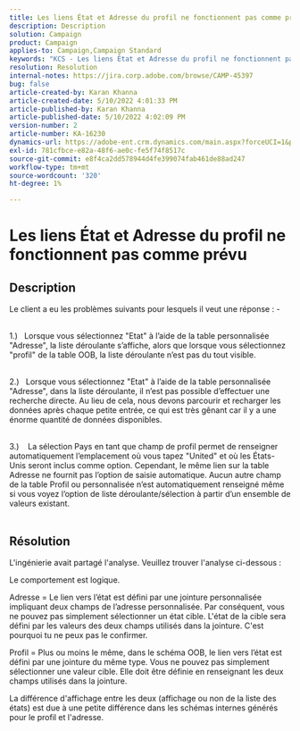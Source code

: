 ```yaml
---
title: Les liens État et Adresse du profil ne fonctionnent pas comme prévu
description: Description
solution: Campaign
product: Campaign
applies-to: Campaign,Campaign Standard
keywords: "KCS - Les liens État et Adresse du profil ne fonctionnent pas comme prévu"
resolution: Resolution
internal-notes: https://jira.corp.adobe.com/browse/CAMP-45397
bug: false
article-created-by: Karan Khanna
article-created-date: 5/10/2022 4:01:33 PM
article-published-by: Karan Khanna
article-published-date: 5/10/2022 4:02:09 PM
version-number: 2
article-number: KA-16230
dynamics-url: https://adobe-ent.crm.dynamics.com/main.aspx?forceUCI=1&pagetype=entityrecord&etn=knowledgearticle&id=9e133b72-7ad0-ec11-a7b5-00224809c556
exl-id: 781cfbce-e82a-48f6-ae0c-fe5f74f8517c
source-git-commit: e8f4ca2dd578944d4fe399074fab461de88ad247
workflow-type: tm+mt
source-wordcount: '320'
ht-degree: 1%

---
```


# Les liens État et Adresse du profil ne fonctionnent pas comme prévu

## Description

Le client a eu les problèmes suivants pour lesquels il veut une réponse : -

<br>1.)   Lorsque vous sélectionnez &quot;Etat&quot; à l’aide de la table personnalisée &quot;Adresse&quot;, la liste déroulante s’affiche, alors que lorsque vous sélectionnez &quot;profil&quot; de la table OOB, la liste déroulante n’est pas du tout visible.

<br>2.)   Lorsque vous sélectionnez &quot;Etat&quot; à l’aide de la table personnalisée &quot;Adresse&quot;, dans la liste déroulante, il n’est pas possible d’effectuer une recherche directe. Au lieu de cela, nous devons parcourir et recharger les données après chaque petite entrée, ce qui est très gênant car il y a une énorme quantité de données disponibles.

<br>3.)    La sélection Pays en tant que champ de profil permet de renseigner automatiquement l’emplacement où vous tapez &quot;United&quot; et où les États-Unis seront inclus comme option. Cependant, le même lien sur la table Adresse ne fournit pas l’option de saisie automatique. Aucun autre champ de la table Profil ou personnalisée n’est automatiquement renseigné même si vous voyez l’option de liste déroulante/sélection à partir d’un ensemble de valeurs existant.<br><br>

## Résolution


L&#39;ingénierie avait partagé l&#39;analyse. Veuillez trouver l&#39;analyse ci-dessous :

Le comportement est logique.

Adresse = Le lien vers l’état est défini par une jointure personnalisée impliquant deux champs de l’adresse personnalisée.
Par conséquent, vous ne pouvez pas simplement sélectionner un état cible.
L&#39;état de la cible sera défini par les valeurs des deux champs utilisés dans la jointure. C&#39;est pourquoi tu ne peux pas le confirmer.

Profil = Plus ou moins le même, dans le schéma OOB, le lien vers l’état est défini par une jointure du même type.
Vous ne pouvez pas simplement sélectionner une valeur cible. Elle doit être définie en renseignant les deux champs utilisés dans la jointure.

La différence d&#39;affichage entre les deux (affichage ou non de la liste des états) est due à une petite différence dans les schémas internes générés pour le profil et l&#39;adresse.
